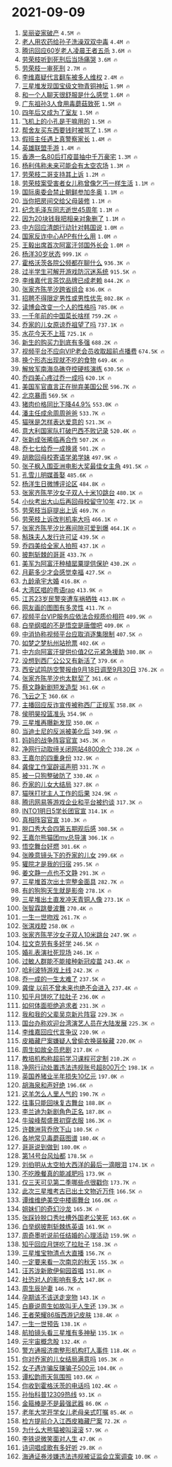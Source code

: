 # 2021-09-09

1. [吴丽姿家破产](https://s.weibo.com/weibo?q=%23%E5%90%B4%E4%B8%BD%E5%A7%BF%E5%AE%B6%E7%A0%B4%E4%BA%A7%23&Refer=top) `4.5M 🔥`
1. [老人用农药给孙子洗澡双双中毒](https://s.weibo.com/weibo?q=%23%E8%80%81%E4%BA%BA%E7%94%A8%E5%86%9C%E8%8D%AF%E7%BB%99%E5%AD%99%E5%AD%90%E6%B4%97%E6%BE%A1%E5%8F%8C%E5%8F%8C%E4%B8%AD%E6%AF%92%23&Refer=top) `4.4M 🔥`
1. [腾讯回应60岁老人凌晨王者五杀](https://s.weibo.com/weibo?q=%23%E8%85%BE%E8%AE%AF%E5%9B%9E%E5%BA%9460%E5%B2%81%E8%80%81%E4%BA%BA%E5%87%8C%E6%99%A8%E7%8E%8B%E8%80%85%E4%BA%94%E6%9D%80%23&Refer=top) `3.6M 🔥`
1. [劳荣枝听到死刑后当场痛哭](https://s.weibo.com/weibo?q=%23%E5%8A%B3%E8%8D%A3%E6%9E%9D%E5%90%AC%E5%88%B0%E6%AD%BB%E5%88%91%E5%90%8E%E5%BD%93%E5%9C%BA%E7%97%9B%E5%93%AD%23&Refer=top) `3.6M 🔥`
1. [劳荣枝一审死刑](https://s.weibo.com/weibo?q=%23%E5%8A%B3%E8%8D%A3%E6%9E%9D%E4%B8%80%E5%AE%A1%E6%AD%BB%E5%88%91%23&Refer=top) `2.7M 🔥`
1. [李维嘉疑代言翻车被多人维权](https://s.weibo.com/weibo?q=%23%E6%9D%8E%E7%BB%B4%E5%98%89%E7%96%91%E4%BB%A3%E8%A8%80%E7%BF%BB%E8%BD%A6%E8%A2%AB%E5%A4%9A%E4%BA%BA%E7%BB%B4%E6%9D%83%23&Refer=top) `2.4M 🔥`
1. [三星堆发现国宝级文物青铜神坛](https://s.weibo.com/weibo?q=%23%E4%B8%89%E6%98%9F%E5%A0%86%E5%8F%91%E7%8E%B0%E5%9B%BD%E5%AE%9D%E7%BA%A7%E6%96%87%E7%89%A9%E9%9D%92%E9%93%9C%E7%A5%9E%E5%9D%9B%23&Refer=top) `1.9M 🔥`
1. [和一个人聊天很舒服是什么感觉](https://s.weibo.com/weibo?q=%23%E5%92%8C%E4%B8%80%E4%B8%AA%E4%BA%BA%E8%81%8A%E5%A4%A9%E5%BE%88%E8%88%92%E6%9C%8D%E6%98%AF%E4%BB%80%E4%B9%88%E6%84%9F%E8%A7%89%23&Refer=top) `1.6M 🔥`
1. [广东祖孙3人食用毒蘑菇致死](https://s.weibo.com/weibo?q=%23%E5%B9%BF%E4%B8%9C%E7%A5%96%E5%AD%993%E4%BA%BA%E9%A3%9F%E7%94%A8%E6%AF%92%E8%98%91%E8%8F%87%E8%87%B4%E6%AD%BB%23&Refer=top) `1.5M 🔥`
1. [四年后又成为了室友](https://s.weibo.com/weibo?q=%23%E5%9B%9B%E5%B9%B4%E5%90%8E%E5%8F%88%E6%88%90%E4%B8%BA%E4%BA%86%E5%AE%A4%E5%8F%8B%23&Refer=top) `1.5M 🔥`
1. [飞机上的小孔是干嘛用的](https://s.weibo.com/weibo?q=%23%E9%A3%9E%E6%9C%BA%E4%B8%8A%E7%9A%84%E5%B0%8F%E5%AD%94%E6%98%AF%E5%B9%B2%E5%98%9B%E7%94%A8%E7%9A%84%23&Refer=top) `1.5M 🔥`
1. [帮舍友买东西要钱时被骂了](https://s.weibo.com/weibo?q=%23%E5%B8%AE%E8%88%8D%E5%8F%8B%E4%B9%B0%E4%B8%9C%E8%A5%BF%E8%A6%81%E9%92%B1%E6%97%B6%E8%A2%AB%E9%AA%82%E4%BA%86%23&Refer=top) `1.5M 🔥`
1. [假班主任遇上真警察家长](https://s.weibo.com/weibo?q=%23%E5%81%87%E7%8F%AD%E4%B8%BB%E4%BB%BB%E9%81%87%E4%B8%8A%E7%9C%9F%E8%AD%A6%E5%AF%9F%E5%AE%B6%E9%95%BF%23&Refer=top) `1.4M 🔥`
1. [英雄联盟手游](https://s.weibo.com/weibo?q=%23%E8%8B%B1%E9%9B%84%E8%81%94%E7%9B%9F%E6%89%8B%E6%B8%B8%23&Refer=top) `1.4M 🔥`
1. [香港一名80后打疫苗抽中千万豪宅](https://s.weibo.com/weibo?q=%23%E9%A6%99%E6%B8%AF%E4%B8%80%E5%90%8D80%E5%90%8E%E6%89%93%E7%96%AB%E8%8B%97%E6%8A%BD%E4%B8%AD%E5%8D%83%E4%B8%87%E8%B1%AA%E5%AE%85%23&Refer=top) `1.3M 🔥`
1. [杨利伟称未来可能会有太空农场](https://s.weibo.com/weibo?q=%23%E6%9D%A8%E5%88%A9%E4%BC%9F%E7%A7%B0%E6%9C%AA%E6%9D%A5%E5%8F%AF%E8%83%BD%E4%BC%9A%E6%9C%89%E5%A4%AA%E7%A9%BA%E5%86%9C%E5%9C%BA%23&Refer=top) `1.3M 🔥`
1. [劳荣枝二哥支持其上诉](https://s.weibo.com/weibo?q=%23%E5%8A%B3%E8%8D%A3%E6%9E%9D%E4%BA%8C%E5%93%A5%E6%94%AF%E6%8C%81%E5%85%B6%E4%B8%8A%E8%AF%89%23&Refer=top) `1.2M 🔥`
1. [劳荣枝案受害者女儿称曾像乞丐一样生活](https://s.weibo.com/weibo?q=%23%E5%8A%B3%E8%8D%A3%E6%9E%9D%E6%A1%88%E5%8F%97%E5%AE%B3%E8%80%85%E5%A5%B3%E5%84%BF%E7%A7%B0%E6%9B%BE%E5%83%8F%E4%B9%9E%E4%B8%90%E4%B8%80%E6%A0%B7%E7%94%9F%E6%B4%BB%23&Refer=top) `1.1M 🔥`
1. [国际奥委会禁止朝鲜参加冬奥](https://s.weibo.com/weibo?q=%23%E5%9B%BD%E9%99%85%E5%A5%A5%E5%A7%94%E4%BC%9A%E7%A6%81%E6%AD%A2%E6%9C%9D%E9%B2%9C%E5%8F%82%E5%8A%A0%E5%86%AC%E5%A5%A5%23&Refer=top) `1.1M 🔥`
1. [当你把房间交给父母装修](https://s.weibo.com/weibo?q=%23%E5%BD%93%E4%BD%A0%E6%8A%8A%E6%88%BF%E9%97%B4%E4%BA%A4%E7%BB%99%E7%88%B6%E6%AF%8D%E8%A3%85%E4%BF%AE%23&Refer=top) `1.1M 🔥`
1. [纪念毛泽东同志逝世45周年](https://s.weibo.com/weibo?q=%23%E7%BA%AA%E5%BF%B5%E6%AF%9B%E6%B3%BD%E4%B8%9C%E5%90%8C%E5%BF%97%E9%80%9D%E4%B8%9645%E5%91%A8%E5%B9%B4%23&Refer=top) `1.1M 🔥`
1. [因为20块钱我把相亲对象删了](https://s.weibo.com/weibo?q=%23%E5%9B%A0%E4%B8%BA20%E5%9D%97%E9%92%B1%E6%88%91%E6%8A%8A%E7%9B%B8%E4%BA%B2%E5%AF%B9%E8%B1%A1%E5%88%A0%E4%BA%86%23&Refer=top) `1.1M 🔥`
1. [中方回应清朗行动针对韩国说](https://s.weibo.com/weibo?q=%23%E4%B8%AD%E6%96%B9%E5%9B%9E%E5%BA%94%E6%B8%85%E6%9C%97%E8%A1%8C%E5%8A%A8%E9%92%88%E5%AF%B9%E9%9F%A9%E5%9B%BD%E8%AF%B4%23&Refer=top) `1.0M 🔥`
1. [国家反诈中心APP有什么用](https://s.weibo.com/weibo?q=%23%E5%9B%BD%E5%AE%B6%E5%8F%8D%E8%AF%88%E4%B8%AD%E5%BF%83APP%E6%9C%89%E4%BB%80%E4%B9%88%E7%94%A8%23&Refer=top) `1.0M 🔥`
1. [王毅出席首次阿富汗邻国外长会](https://s.weibo.com/weibo?q=%23%E7%8E%8B%E6%AF%85%E5%87%BA%E5%B8%AD%E9%A6%96%E6%AC%A1%E9%98%BF%E5%AF%8C%E6%B1%97%E9%82%BB%E5%9B%BD%E5%A4%96%E9%95%BF%E4%BC%9A%23&Refer=top) `1.0M 🔥`
1. [杨洋30岁状态](https://s.weibo.com/weibo?q=%23%E6%9D%A8%E6%B4%8B30%E5%B2%81%E7%8A%B6%E6%80%81%23&Refer=top) `999.1K 🔥`
1. [霍格沃茨各院公频都在聊什么](https://s.weibo.com/weibo?q=%23%E9%9C%8D%E6%A0%BC%E6%B2%83%E8%8C%A8%E5%90%84%E9%99%A2%E5%85%AC%E9%A2%91%E9%83%BD%E5%9C%A8%E8%81%8A%E4%BB%80%E4%B9%88%23&Refer=top) `936.3K 🔥`
1. [过半学生可解开游戏防沉迷系统](https://s.weibo.com/weibo?q=%23%E8%BF%87%E5%8D%8A%E5%AD%A6%E7%94%9F%E5%8F%AF%E8%A7%A3%E5%BC%80%E6%B8%B8%E6%88%8F%E9%98%B2%E6%B2%89%E8%BF%B7%E7%B3%BB%E7%BB%9F%23&Refer=top) `915.5K 🔥`
1. [李维嘉代言茶饮品牌已成老赖](https://s.weibo.com/weibo?q=%23%E6%9D%8E%E7%BB%B4%E5%98%89%E4%BB%A3%E8%A8%80%E8%8C%B6%E9%A5%AE%E5%93%81%E7%89%8C%E5%B7%B2%E6%88%90%E8%80%81%E8%B5%96%23&Refer=top) `844.2K 🔥`
1. [张家齐陈芋汐跨省组合](https://s.weibo.com/weibo?q=%23%E5%BC%A0%E5%AE%B6%E9%BD%90%E9%99%88%E8%8A%8B%E6%B1%90%E8%B7%A8%E7%9C%81%E7%BB%84%E5%90%88%23&Refer=top) `836.0K 🔥`
1. [招聘不得限定男性或男性优先](https://s.weibo.com/weibo?q=%23%E6%8B%9B%E8%81%98%E4%B8%8D%E5%BE%97%E9%99%90%E5%AE%9A%E7%94%B7%E6%80%A7%E6%88%96%E7%94%B7%E6%80%A7%E4%BC%98%E5%85%88%23&Refer=top) `802.8K 🔥`
1. [读博会改变一个人的性格吗](https://s.weibo.com/weibo?q=%23%E8%AF%BB%E5%8D%9A%E4%BC%9A%E6%94%B9%E5%8F%98%E4%B8%80%E4%B8%AA%E4%BA%BA%E7%9A%84%E6%80%A7%E6%A0%BC%E5%90%97%23&Refer=top) `785.0K 🔥`
1. [一千年前的中国菜长啥样](https://s.weibo.com/weibo?q=%23%E4%B8%80%E5%8D%83%E5%B9%B4%E5%89%8D%E7%9A%84%E4%B8%AD%E5%9B%BD%E8%8F%9C%E9%95%BF%E5%95%A5%E6%A0%B7%23&Refer=top) `759.2K 🔥`
1. [乔家的儿女原谅乔祖望了吗](https://s.weibo.com/weibo?q=%23%E4%B9%94%E5%AE%B6%E7%9A%84%E5%84%BF%E5%A5%B3%E5%8E%9F%E8%B0%85%E4%B9%94%E7%A5%96%E6%9C%9B%E4%BA%86%E5%90%97%23&Refer=top) `737.1K 🔥`
1. [水花今天不上班](https://s.weibo.com/weibo?q=%23%E6%B0%B4%E8%8A%B1%E4%BB%8A%E5%A4%A9%E4%B8%8D%E4%B8%8A%E7%8F%AD%23&Refer=top) `725.1K 🔥`
1. [新生的购买力到底有多强](https://s.weibo.com/weibo?q=%23%E6%96%B0%E7%94%9F%E7%9A%84%E8%B4%AD%E4%B9%B0%E5%8A%9B%E5%88%B0%E5%BA%95%E6%9C%89%E5%A4%9A%E5%BC%BA%23&Refer=top) `688.2K 🔥`
1. [视频平台不应向VIP老会员收取超前点播费](https://s.weibo.com/weibo?q=%23%E8%A7%86%E9%A2%91%E5%B9%B3%E5%8F%B0%E4%B8%8D%E5%BA%94%E5%90%91VIP%E8%80%81%E4%BC%9A%E5%91%98%E6%94%B6%E5%8F%96%E8%B6%85%E5%89%8D%E7%82%B9%E6%92%AD%E8%B4%B9%23&Refer=top) `674.5K 🔥`
1. [换个形态出现就不吃的食物](https://s.weibo.com/weibo?q=%23%E6%8D%A2%E4%B8%AA%E5%BD%A2%E6%80%81%E5%87%BA%E7%8E%B0%E5%B0%B1%E4%B8%8D%E5%90%83%E7%9A%84%E9%A3%9F%E7%89%A9%23&Refer=top) `649.4K 🔥`
1. [解放军南海岛礁夺控硬核演练](https://s.weibo.com/weibo?q=%23%E8%A7%A3%E6%94%BE%E5%86%9B%E5%8D%97%E6%B5%B7%E5%B2%9B%E7%A4%81%E5%A4%BA%E6%8E%A7%E7%A1%AC%E6%A0%B8%E6%BC%94%E7%BB%83%23&Refer=top) `630.5K 🔥`
1. [乔四美心疼过乔一成吗](https://s.weibo.com/weibo?q=%23%E4%B9%94%E5%9B%9B%E7%BE%8E%E5%BF%83%E7%96%BC%E8%BF%87%E4%B9%94%E4%B8%80%E6%88%90%E5%90%97%23&Refer=top) `620.1K 🔥`
1. [美国军官直言正在抛弃美国公民](https://s.weibo.com/weibo?q=%23%E7%BE%8E%E5%9B%BD%E5%86%9B%E5%AE%98%E7%9B%B4%E8%A8%80%E6%AD%A3%E5%9C%A8%E6%8A%9B%E5%BC%83%E7%BE%8E%E5%9B%BD%E5%85%AC%E6%B0%91%23&Refer=top) `596.7K 🔥`
1. [北京暴雨](https://s.weibo.com/weibo?q=%E5%8C%97%E4%BA%AC%E6%9A%B4%E9%9B%A8&Refer=top) `569.5K 🔥`
1. [猪肉价格同比下降44.9%](https://s.weibo.com/weibo?q=%23%E7%8C%AA%E8%82%89%E4%BB%B7%E6%A0%BC%E5%90%8C%E6%AF%94%E4%B8%8B%E9%99%8D44.9%25%23&Refer=top) `553.0K 🔥`
1. [潘主任成余周周爸爸](https://s.weibo.com/weibo?q=%23%E6%BD%98%E4%B8%BB%E4%BB%BB%E6%88%90%E4%BD%99%E5%91%A8%E5%91%A8%E7%88%B8%E7%88%B8%23&Refer=top) `533.7K 🔥`
1. [猫咪是怎样表达爱意的](https://s.weibo.com/weibo?q=%23%E7%8C%AB%E5%92%AA%E6%98%AF%E6%80%8E%E6%A0%B7%E8%A1%A8%E8%BE%BE%E7%88%B1%E6%84%8F%E7%9A%84%23&Refer=top) `521.3K 🔥`
1. [意大利国家队打破巴西不败记录](https://s.weibo.com/weibo?q=%23%E6%84%8F%E5%A4%A7%E5%88%A9%E5%9B%BD%E5%AE%B6%E9%98%9F%E6%89%93%E7%A0%B4%E5%B7%B4%E8%A5%BF%E4%B8%8D%E8%B4%A5%E8%AE%B0%E5%BD%95%23&Refer=top) `520.4K 🔥`
1. [张新成张晞临再合作](https://s.weibo.com/weibo?q=%23%E5%BC%A0%E6%96%B0%E6%88%90%E5%BC%A0%E6%99%9E%E4%B8%B4%E5%86%8D%E5%90%88%E4%BD%9C%23&Refer=top) `507.2K 🔥`
1. [乔七七给乔一成换肾](https://s.weibo.com/weibo?q=%23%E4%B9%94%E4%B8%83%E4%B8%83%E7%BB%99%E4%B9%94%E4%B8%80%E6%88%90%E6%8D%A2%E8%82%BE%23&Refer=top) `501.2K 🔥`
1. [胡歌回母校寄语学弟学妹](https://s.weibo.com/weibo?q=%23%E8%83%A1%E6%AD%8C%E5%9B%9E%E6%AF%8D%E6%A0%A1%E5%AF%84%E8%AF%AD%E5%AD%A6%E5%BC%9F%E5%AD%A6%E5%A6%B9%23&Refer=top) `497.9K 🔥`
1. [张子枫入围亚洲电影大奖最佳女主角](https://s.weibo.com/weibo?q=%23%E5%BC%A0%E5%AD%90%E6%9E%AB%E5%85%A5%E5%9B%B4%E4%BA%9A%E6%B4%B2%E7%94%B5%E5%BD%B1%E5%A4%A7%E5%A5%96%E6%9C%80%E4%BD%B3%E5%A5%B3%E4%B8%BB%E8%A7%92%23&Refer=top) `491.5K 🔥`
1. [孔雪儿明媒善娶](https://s.weibo.com/weibo?q=%23%E5%AD%94%E9%9B%AA%E5%84%BF%E6%98%8E%E5%AA%92%E5%96%84%E5%A8%B6%23&Refer=top) `485.6K 🔥`
1. [杨洋生日微博评论区](https://s.weibo.com/weibo?q=%23%E6%9D%A8%E6%B4%8B%E7%94%9F%E6%97%A5%E5%BE%AE%E5%8D%9A%E8%AF%84%E8%AE%BA%E5%8C%BA%23&Refer=top) `484.8K 🔥`
1. [张家齐陈芋汐女子双人十米10跳台](https://s.weibo.com/weibo?q=%23%E5%BC%A0%E5%AE%B6%E9%BD%90%E9%99%88%E8%8A%8B%E6%B1%90%E5%A5%B3%E5%AD%90%E5%8F%8C%E4%BA%BA%E5%8D%81%E7%B1%B310%E8%B7%B3%E5%8F%B0%23&Refer=top) `480.1K 🔥`
1. [小伙考出大山后再回母校留守10年](https://s.weibo.com/weibo?q=%23%E5%B0%8F%E4%BC%99%E8%80%83%E5%87%BA%E5%A4%A7%E5%B1%B1%E5%90%8E%E5%86%8D%E5%9B%9E%E6%AF%8D%E6%A0%A1%E7%95%99%E5%AE%8810%E5%B9%B4%23&Refer=top) `472.1K 🔥`
1. [劳荣枝当庭提出上诉](https://s.weibo.com/weibo?q=%23%E5%8A%B3%E8%8D%A3%E6%9E%9D%E5%BD%93%E5%BA%AD%E6%8F%90%E5%87%BA%E4%B8%8A%E8%AF%89%23&Refer=top) `469.7K 🔥`
1. [劳荣枝上诉改判机率大吗](https://s.weibo.com/weibo?q=%23%E5%8A%B3%E8%8D%A3%E6%9E%9D%E4%B8%8A%E8%AF%89%E6%94%B9%E5%88%A4%E6%9C%BA%E7%8E%87%E5%A4%A7%E5%90%97%23&Refer=top) `466.1K 🔥`
1. [张家齐陈芋汐比赛间隙可爱到爆](https://s.weibo.com/weibo?q=%23%E5%BC%A0%E5%AE%B6%E9%BD%90%E9%99%88%E8%8A%8B%E6%B1%90%E6%AF%94%E8%B5%9B%E9%97%B4%E9%9A%99%E5%8F%AF%E7%88%B1%E5%88%B0%E7%88%86%23&Refer=top) `464.1K 🔥`
1. [斛珠夫人发行许可证](https://s.weibo.com/weibo?q=%23%E6%96%9B%E7%8F%A0%E5%A4%AB%E4%BA%BA%E5%8F%91%E8%A1%8C%E8%AE%B8%E5%8F%AF%E8%AF%81%23&Refer=top) `439.5K 🔥`
1. [乔四美给全家人拍照](https://s.weibo.com/weibo?q=%23%E4%B9%94%E5%9B%9B%E7%BE%8E%E7%BB%99%E5%85%A8%E5%AE%B6%E4%BA%BA%E6%8B%8D%E7%85%A7%23&Refer=top) `437.1K 🔥`
1. [披荆斩棘的哥哥](https://s.weibo.com/weibo?q=%E6%8A%AB%E8%8D%86%E6%96%A9%E6%A3%98%E7%9A%84%E5%93%A5%E5%93%A5&Refer=top) `433.7K 🔥`
1. [美军为阿富汗种植罂粟提供保护](https://s.weibo.com/weibo?q=%23%E7%BE%8E%E5%86%9B%E4%B8%BA%E9%98%BF%E5%AF%8C%E6%B1%97%E7%A7%8D%E6%A4%8D%E7%BD%82%E7%B2%9F%E6%8F%90%E4%BE%9B%E4%BF%9D%E6%8A%A4%23&Refer=top) `430.2K 🔥`
1. [月薪多少才会感觉幸福](https://s.weibo.com/weibo?q=%23%E6%9C%88%E8%96%AA%E5%A4%9A%E5%B0%91%E6%89%8D%E4%BC%9A%E6%84%9F%E8%A7%89%E5%B9%B8%E7%A6%8F%23&Refer=top) `427.5K 🔥`
1. [九龄承宇大婚](https://s.weibo.com/weibo?q=%23%E4%B9%9D%E9%BE%84%E6%89%BF%E5%AE%87%E5%A4%A7%E5%A9%9A%23&Refer=top) `416.8K 🔥`
1. [大湾区唱的粤语rap](https://s.weibo.com/weibo?q=%23%E5%A4%A7%E6%B9%BE%E5%8C%BA%E5%94%B1%E7%9A%84%E7%B2%A4%E8%AF%ADrap%23&Refer=top) `413.9K 🔥`
1. [江苏23岁民警突遭车祸牺牲](https://s.weibo.com/weibo?q=%23%E6%B1%9F%E8%8B%8F23%E5%B2%81%E6%B0%91%E8%AD%A6%E7%AA%81%E9%81%AD%E8%BD%A6%E7%A5%B8%E7%89%BA%E7%89%B2%23&Refer=top) `413.8K 🔥`
1. [网友画的图图有多灵性](https://s.weibo.com/weibo?q=%23%E7%BD%91%E5%8F%8B%E7%94%BB%E7%9A%84%E5%9B%BE%E5%9B%BE%E6%9C%89%E5%A4%9A%E7%81%B5%E6%80%A7%23&Refer=top) `411.7K 🔥`
1. [视频平台VIP服务应依法合规质价相符](https://s.weibo.com/weibo?q=%23%E8%A7%86%E9%A2%91%E5%B9%B3%E5%8F%B0VIP%E6%9C%8D%E5%8A%A1%E5%BA%94%E4%BE%9D%E6%B3%95%E5%90%88%E8%A7%84%E8%B4%A8%E4%BB%B7%E7%9B%B8%E7%AC%A6%23&Refer=top) `409.9K 🔥`
1. [白举纲唱的不是悟空是唐僧吧](https://s.weibo.com/weibo?q=%23%E7%99%BD%E4%B8%BE%E7%BA%B2%E5%94%B1%E7%9A%84%E4%B8%8D%E6%98%AF%E6%82%9F%E7%A9%BA%E6%98%AF%E5%94%90%E5%83%A7%E5%90%A7%23&Refer=top) `409.0K 🔥`
1. [中消协称视频平台应取消逐集限制](https://s.weibo.com/weibo?q=%23%E4%B8%AD%E6%B6%88%E5%8D%8F%E7%A7%B0%E8%A7%86%E9%A2%91%E5%B9%B3%E5%8F%B0%E5%BA%94%E5%8F%96%E6%B6%88%E9%80%90%E9%9B%86%E9%99%90%E5%88%B6%23&Refer=top) `407.5K 🔥`
1. [如梦之梦杭州站抢票](https://s.weibo.com/weibo?q=%E5%A6%82%E6%A2%A6%E4%B9%8B%E6%A2%A6%E6%9D%AD%E5%B7%9E%E7%AB%99%E6%8A%A2%E7%A5%A8&Refer=top) `402.6K 🔥`
1. [中方向阿富汗提供价值2亿元紧急援助](https://s.weibo.com/weibo?q=%23%E4%B8%AD%E6%96%B9%E5%90%91%E9%98%BF%E5%AF%8C%E6%B1%97%E6%8F%90%E4%BE%9B%E4%BB%B7%E5%80%BC2%E4%BA%BF%E5%85%83%E7%B4%A7%E6%80%A5%E6%8F%B4%E5%8A%A9%23&Refer=top) `380.8K 🔥`
1. [没想到西厂公公又有新活了](https://s.weibo.com/weibo?q=%23%E6%B2%A1%E6%83%B3%E5%88%B0%E8%A5%BF%E5%8E%82%E5%85%AC%E5%85%AC%E5%8F%88%E6%9C%89%E6%96%B0%E6%B4%BB%E4%BA%86%23&Refer=top) `379.6K 🔥`
1. [西安试鸣防空警报由9月18日调至9月30日](https://s.weibo.com/weibo?q=%23%E8%A5%BF%E5%AE%89%E8%AF%95%E9%B8%A3%E9%98%B2%E7%A9%BA%E8%AD%A6%E6%8A%A5%E7%94%B19%E6%9C%8818%E6%97%A5%E8%B0%83%E8%87%B39%E6%9C%8830%E6%97%A5%23&Refer=top) `376.2K 🔥`
1. [张家齐陈芋汐也太默契了](https://s.weibo.com/weibo?q=%23%E5%BC%A0%E5%AE%B6%E9%BD%90%E9%99%88%E8%8A%8B%E6%B1%90%E4%B9%9F%E5%A4%AA%E9%BB%98%E5%A5%91%E4%BA%86%23&Refer=top) `361.6K 🔥`
1. [蔡文静新剧短发造型](https://s.weibo.com/weibo?q=%23%E8%94%A1%E6%96%87%E9%9D%99%E6%96%B0%E5%89%A7%E7%9F%AD%E5%8F%91%E9%80%A0%E5%9E%8B%23&Refer=top) `361.6K 🔥`
1. [飞云之下](https://s.weibo.com/weibo?q=%E9%A3%9E%E4%BA%91%E4%B9%8B%E4%B8%8B&Refer=top) `360.6K 🔥`
1. [主播回应反诈宣传被称西厂正规军](https://s.weibo.com/weibo?q=%23%E4%B8%BB%E6%92%AD%E5%9B%9E%E5%BA%94%E5%8F%8D%E8%AF%88%E5%AE%A3%E4%BC%A0%E8%A2%AB%E7%A7%B0%E8%A5%BF%E5%8E%82%E6%AD%A3%E8%A7%84%E5%86%9B%23&Refer=top) `358.8K 🔥`
1. [侯明昊投篮准头](https://s.weibo.com/weibo?q=%23%E4%BE%AF%E6%98%8E%E6%98%8A%E6%8A%95%E7%AF%AE%E5%87%86%E5%A4%B4%23&Refer=top) `354.9K 🔥`
1. [三星堆再曝新发现](https://s.weibo.com/weibo?q=%23%E4%B8%89%E6%98%9F%E5%A0%86%E5%86%8D%E6%9B%9D%E6%96%B0%E5%8F%91%E7%8E%B0%23&Refer=top) `350.0K 🔥`
1. [当迪士尼的反派被美化后](https://s.weibo.com/weibo?q=%23%E5%BD%93%E8%BF%AA%E5%A3%AB%E5%B0%BC%E7%9A%84%E5%8F%8D%E6%B4%BE%E8%A2%AB%E7%BE%8E%E5%8C%96%E5%90%8E%23&Refer=top) `349.9K 🔥`
1. [妈妈的战争阵容官宣](https://s.weibo.com/weibo?q=%23%E5%A6%88%E5%A6%88%E7%9A%84%E6%88%98%E4%BA%89%E9%98%B5%E5%AE%B9%E5%AE%98%E5%AE%A3%23&Refer=top) `345.3K 🔥`
1. [净网行动取缔关闭网站4800余个](https://s.weibo.com/weibo?q=%23%E5%87%80%E7%BD%91%E8%A1%8C%E5%8A%A8%E5%8F%96%E7%BC%94%E5%85%B3%E9%97%AD%E7%BD%91%E7%AB%994800%E4%BD%99%E4%B8%AA%23&Refer=top) `338.2K 🔥`
1. [王嘉尔的四重身份](https://s.weibo.com/weibo?q=%23%E7%8E%8B%E5%98%89%E5%B0%94%E7%9A%84%E5%9B%9B%E9%87%8D%E8%BA%AB%E4%BB%BD%23&Refer=top) `332.9K 🔥`
1. [龚俊工作室辟谣声明](https://s.weibo.com/weibo?q=%23%E9%BE%9A%E4%BF%8A%E5%B7%A5%E4%BD%9C%E5%AE%A4%E8%BE%9F%E8%B0%A3%E5%A3%B0%E6%98%8E%23&Refer=top) `331.7K 🔥`
1. [被一只狗整破防了](https://s.weibo.com/weibo?q=%23%E8%A2%AB%E4%B8%80%E5%8F%AA%E7%8B%97%E6%95%B4%E7%A0%B4%E9%98%B2%E4%BA%86%23&Refer=top) `330.4K 🔥`
1. [乔家的儿女大结局](https://s.weibo.com/weibo?q=%23%E4%B9%94%E5%AE%B6%E7%9A%84%E5%84%BF%E5%A5%B3%E5%A4%A7%E7%BB%93%E5%B1%80%23&Refer=top) `327.8K 🔥`
1. [猫咪打扰主人工作的后果](https://s.weibo.com/weibo?q=%23%E7%8C%AB%E5%92%AA%E6%89%93%E6%89%B0%E4%B8%BB%E4%BA%BA%E5%B7%A5%E4%BD%9C%E7%9A%84%E5%90%8E%E6%9E%9C%23&Refer=top) `324.9K 🔥`
1. [腾讯网易等游戏企业和平台被约谈](https://s.weibo.com/weibo?q=%23%E8%85%BE%E8%AE%AF%E7%BD%91%E6%98%93%E7%AD%89%E6%B8%B8%E6%88%8F%E4%BC%81%E4%B8%9A%E5%92%8C%E5%B9%B3%E5%8F%B0%E8%A2%AB%E7%BA%A6%E8%B0%88%23&Refer=top) `317.3K 🔥`
1. [INTO1明日5学长团官宣](https://s.weibo.com/weibo?q=%23INTO1%E6%98%8E%E6%97%A55%E5%AD%A6%E9%95%BF%E5%9B%A2%E5%AE%98%E5%AE%A3%23&Refer=top) `314.1K 🔥`
1. [真相阵容官宣](https://s.weibo.com/weibo?q=%23%E7%9C%9F%E7%9B%B8%E9%98%B5%E5%AE%B9%E5%AE%98%E5%AE%A3%23&Refer=top) `310.3K 🔥`
1. [脱口秀大会四第五期观后感](https://s.weibo.com/weibo?q=%23%E8%84%B1%E5%8F%A3%E7%A7%80%E5%A4%A7%E4%BC%9A%E5%9B%9B%E7%AC%AC%E4%BA%94%E6%9C%9F%E8%A7%82%E5%90%8E%E6%84%9F%23&Refer=top) `308.5K 🔥`
1. [王嘉尔熊猫团mv总导演](https://s.weibo.com/weibo?q=%23%E7%8E%8B%E5%98%89%E5%B0%94%E7%86%8A%E7%8C%AB%E5%9B%A2mv%E6%80%BB%E5%AF%BC%E6%BC%94%23&Refer=top) `306.1K 🔥`
1. [悟空舞台好燃](https://s.weibo.com/weibo?q=%23%E6%82%9F%E7%A9%BA%E8%88%9E%E5%8F%B0%E5%A5%BD%E7%87%83%23&Refer=top) `301.6K 🔥`
1. [张晚意镜头下的乔家的儿女](https://s.weibo.com/weibo?q=%23%E5%BC%A0%E6%99%9A%E6%84%8F%E9%95%9C%E5%A4%B4%E4%B8%8B%E7%9A%84%E4%B9%94%E5%AE%B6%E7%9A%84%E5%84%BF%E5%A5%B3%23&Refer=top) `299.6K 🔥`
1. [獾院才是我的归宿](https://s.weibo.com/weibo?q=%23%E7%8D%BE%E9%99%A2%E6%89%8D%E6%98%AF%E6%88%91%E7%9A%84%E5%BD%92%E5%AE%BF%23&Refer=top) `295.5K 🔥`
1. [姜文静一点也不文静](https://s.weibo.com/weibo?q=%23%E5%A7%9C%E6%96%87%E9%9D%99%E4%B8%80%E7%82%B9%E4%B9%9F%E4%B8%8D%E6%96%87%E9%9D%99%23&Refer=top) `291.3K 🔥`
1. [三星堆首次出土完整金面具](https://s.weibo.com/weibo?q=%23%E4%B8%89%E6%98%9F%E5%A0%86%E9%A6%96%E6%AC%A1%E5%87%BA%E5%9C%9F%E5%AE%8C%E6%95%B4%E9%87%91%E9%9D%A2%E5%85%B7%23&Refer=top) `282.7K 🔥`
1. [有的狗狗天生就是影帝](https://s.weibo.com/weibo?q=%23%E6%9C%89%E7%9A%84%E7%8B%97%E7%8B%97%E5%A4%A9%E7%94%9F%E5%B0%B1%E6%98%AF%E5%BD%B1%E5%B8%9D%23&Refer=top) `278.1K 🔥`
1. [三星堆出土直发冲天青铜人像](https://s.weibo.com/weibo?q=%23%E4%B8%89%E6%98%9F%E5%A0%86%E5%87%BA%E5%9C%9F%E7%9B%B4%E5%8F%91%E5%86%B2%E5%A4%A9%E9%9D%92%E9%93%9C%E4%BA%BA%E5%83%8F%23&Refer=top) `273.1K 🔥`
1. [张智霖跳曼波舞](https://s.weibo.com/weibo?q=%23%E5%BC%A0%E6%99%BA%E9%9C%96%E8%B7%B3%E6%9B%BC%E6%B3%A2%E8%88%9E%23&Refer=top) `270.4K 🔥`
1. [一生一世吻戏](https://s.weibo.com/weibo?q=%23%E4%B8%80%E7%94%9F%E4%B8%80%E4%B8%96%E5%90%BB%E6%88%8F%23&Refer=top) `261.7K 🔥`
1. [张淇戏腔](https://s.weibo.com/weibo?q=%23%E5%BC%A0%E6%B7%87%E6%88%8F%E8%85%94%23&Refer=top) `258.0K 🔥`
1. [张家齐陈芋汐女子双人10米跳台](https://s.weibo.com/weibo?q=%23%E5%BC%A0%E5%AE%B6%E9%BD%90%E9%99%88%E8%8A%8B%E6%B1%90%E5%A5%B3%E5%AD%90%E5%8F%8C%E4%BA%BA10%E7%B1%B3%E8%B7%B3%E5%8F%B0%23&Refer=top) `247.9K 🔥`
1. [拉文克劳有多好学](https://s.weibo.com/weibo?q=%23%E6%8B%89%E6%96%87%E5%85%8B%E5%8A%B3%E6%9C%89%E5%A4%9A%E5%A5%BD%E5%AD%A6%23&Refer=top) `246.5K 🔥`
1. [婚礼表演社死现场](https://s.weibo.com/weibo?q=%23%E5%A9%9A%E7%A4%BC%E8%A1%A8%E6%BC%94%E7%A4%BE%E6%AD%BB%E7%8E%B0%E5%9C%BA%23&Refer=top) `246.1K 🔥`
1. [过敏人群能不能接种新冠疫苗](https://s.weibo.com/weibo?q=%23%E8%BF%87%E6%95%8F%E4%BA%BA%E7%BE%A4%E8%83%BD%E4%B8%8D%E8%83%BD%E6%8E%A5%E7%A7%8D%E6%96%B0%E5%86%A0%E7%96%AB%E8%8B%97%23&Refer=top) `243.4K 🔥`
1. [哈利波特游戏上线](https://s.weibo.com/weibo?q=%23%E5%93%88%E5%88%A9%E6%B3%A2%E7%89%B9%E6%B8%B8%E6%88%8F%E4%B8%8A%E7%BA%BF%23&Refer=top) `242.3K 🔥`
1. [乔一成的一生太难了](https://s.weibo.com/weibo?q=%23%E4%B9%94%E4%B8%80%E6%88%90%E7%9A%84%E4%B8%80%E7%94%9F%E5%A4%AA%E9%9A%BE%E4%BA%86%23&Refer=top) `237.5K 🔥`
1. [龚俊 以前不曾未来也绝不会进入](https://s.weibo.com/weibo?q=%E9%BE%9A%E4%BF%8A%20%E4%BB%A5%E5%89%8D%E4%B8%8D%E6%9B%BE%E6%9C%AA%E6%9D%A5%E4%B9%9F%E7%BB%9D%E4%B8%8D%E4%BC%9A%E8%BF%9B%E5%85%A5&Refer=top) `237.4K 🔥`
1. [知乎月饼吃了拉肚子](https://s.weibo.com/weibo?q=%23%E7%9F%A5%E4%B9%8E%E6%9C%88%E9%A5%BC%E5%90%83%E4%BA%86%E6%8B%89%E8%82%9A%E5%AD%90%23&Refer=top) `236.0K 🔥`
1. [如何体面拒绝追求者](https://s.weibo.com/weibo?q=%23%E5%A6%82%E4%BD%95%E4%BD%93%E9%9D%A2%E6%8B%92%E7%BB%9D%E8%BF%BD%E6%B1%82%E8%80%85%23&Refer=top) `231.3K 🔥`
1. [我和我的父辈吴京新片阵容](https://s.weibo.com/weibo?q=%23%E6%88%91%E5%92%8C%E6%88%91%E7%9A%84%E7%88%B6%E8%BE%88%E5%90%B4%E4%BA%AC%E6%96%B0%E7%89%87%E9%98%B5%E5%AE%B9%23&Refer=top) `229.3K 🔥`
1. [国台办称欢迎台湾演艺人员在大陆发展](https://s.weibo.com/weibo?q=%23%E5%9B%BD%E5%8F%B0%E5%8A%9E%E7%A7%B0%E6%AC%A2%E8%BF%8E%E5%8F%B0%E6%B9%BE%E6%BC%94%E8%89%BA%E4%BA%BA%E5%91%98%E5%9C%A8%E5%A4%A7%E9%99%86%E5%8F%91%E5%B1%95%23&Refer=top) `225.3K 🔥`
1. [李维嘉回应代言争议](https://s.weibo.com/weibo?q=%E6%9D%8E%E7%BB%B4%E5%98%89%E5%9B%9E%E5%BA%94%E4%BB%A3%E8%A8%80%E4%BA%89%E8%AE%AE&Refer=top) `220.9K 🔥`
1. [皮箱藏尸案嫌疑人曾偷衣换装躲藏](https://s.weibo.com/weibo?q=%23%E7%9A%AE%E7%AE%B1%E8%97%8F%E5%B0%B8%E6%A1%88%E5%AB%8C%E7%96%91%E4%BA%BA%E6%9B%BE%E5%81%B7%E8%A1%A3%E6%8D%A2%E8%A3%85%E8%BA%B2%E8%97%8F%23&Refer=top) `220.0K 🔥`
1. [周生如故全员悲剧](https://s.weibo.com/weibo?q=%23%E5%91%A8%E7%94%9F%E5%A6%82%E6%95%85%E5%85%A8%E5%91%98%E6%82%B2%E5%89%A7%23&Refer=top) `217.8K 🔥`
1. [教培机构称超前学习课程可定制](https://s.weibo.com/weibo?q=%23%E6%95%99%E5%9F%B9%E6%9C%BA%E6%9E%84%E7%A7%B0%E8%B6%85%E5%89%8D%E5%AD%A6%E4%B9%A0%E8%AF%BE%E7%A8%8B%E5%8F%AF%E5%AE%9A%E5%88%B6%23&Refer=top) `210.2K 🔥`
1. [净网行动处置违法违规账号超800万个](https://s.weibo.com/weibo?q=%23%E5%87%80%E7%BD%91%E8%A1%8C%E5%8A%A8%E5%A4%84%E7%BD%AE%E8%BF%9D%E6%B3%95%E8%BF%9D%E8%A7%84%E8%B4%A6%E5%8F%B7%E8%B6%85800%E4%B8%87%E4%B8%AA%23&Refer=top) `198.1K 🔥`
1. [英国养猪业半年损失10亿元](https://s.weibo.com/weibo?q=%23%E8%8B%B1%E5%9B%BD%E5%85%BB%E7%8C%AA%E4%B8%9A%E5%8D%8A%E5%B9%B4%E6%8D%9F%E5%A4%B110%E4%BA%BF%E5%85%83%23&Refer=top) `197.0K 🔥`
1. [胡海泉和声好绝](https://s.weibo.com/weibo?q=%23%E8%83%A1%E6%B5%B7%E6%B3%89%E5%92%8C%E5%A3%B0%E5%A5%BD%E7%BB%9D%23&Refer=top) `196.6K 🔥`
1. [这羊怎么人里人气的](https://s.weibo.com/weibo?q=%23%E8%BF%99%E7%BE%8A%E6%80%8E%E4%B9%88%E4%BA%BA%E9%87%8C%E4%BA%BA%E6%B0%94%E7%9A%84%23&Refer=top) `190.7K 🔥`
1. [往事只能回味复古舞台](https://s.weibo.com/weibo?q=%23%E5%BE%80%E4%BA%8B%E5%8F%AA%E8%83%BD%E5%9B%9E%E5%91%B3%E5%A4%8D%E5%8F%A4%E8%88%9E%E5%8F%B0%23&Refer=top) `188.8K 🔥`
1. [李兰迪为新剧角色正名](https://s.weibo.com/weibo?q=%23%E6%9D%8E%E5%85%B0%E8%BF%AA%E4%B8%BA%E6%96%B0%E5%89%A7%E8%A7%92%E8%89%B2%E6%AD%A3%E5%90%8D%23&Refer=top) `187.8K 🔥`
1. [牛骏峰帮盛景初穿衣服](https://s.weibo.com/weibo?q=%23%E7%89%9B%E9%AA%8F%E5%B3%B0%E5%B8%AE%E7%9B%9B%E6%99%AF%E5%88%9D%E7%A9%BF%E8%A1%A3%E6%9C%8D%23&Refer=top) `186.3K 🔥`
1. [许魏洲背乔欣下山](https://s.weibo.com/weibo?q=%23%E8%AE%B8%E9%AD%8F%E6%B4%B2%E8%83%8C%E4%B9%94%E6%AC%A3%E4%B8%8B%E5%B1%B1%23&Refer=top) `180.5K 🔥`
1. [各地常见毒蘑菇图谱](https://s.weibo.com/weibo?q=%23%E5%90%84%E5%9C%B0%E5%B8%B8%E8%A7%81%E6%AF%92%E8%98%91%E8%8F%87%E5%9B%BE%E8%B0%B1%23&Refer=top) `180.4K 🔥`
1. [哥哥说到做到](https://s.weibo.com/weibo?q=%23%E5%93%A5%E5%93%A5%E8%AF%B4%E5%88%B0%E5%81%9A%E5%88%B0%23&Refer=top) `180.0K 🔥`
1. [第14号台风灿都](https://s.weibo.com/weibo?q=%23%E7%AC%AC14%E5%8F%B7%E5%8F%B0%E9%A3%8E%E7%81%BF%E9%83%BD%23&Refer=top) `178.5K 🔥`
1. [刘伯明从太空拍大西洋的最后一滴眼泪](https://s.weibo.com/weibo?q=%23%E5%88%98%E4%BC%AF%E6%98%8E%E4%BB%8E%E5%A4%AA%E7%A9%BA%E6%8B%8D%E5%A4%A7%E8%A5%BF%E6%B4%8B%E7%9A%84%E6%9C%80%E5%90%8E%E4%B8%80%E6%BB%B4%E7%9C%BC%E6%B3%AA%23&Refer=top) `174.1K 🔥`
1. [不吃晚餐真的能减肥吗](https://s.weibo.com/weibo?q=%23%E4%B8%8D%E5%90%83%E6%99%9A%E9%A4%90%E7%9C%9F%E7%9A%84%E8%83%BD%E5%87%8F%E8%82%A5%E5%90%97%23&Refer=top) `173.9K 🔥`
1. [仅三天可见第二季哪些点很戳你](https://s.weibo.com/weibo?q=%23%E4%BB%85%E4%B8%89%E5%A4%A9%E5%8F%AF%E8%A7%81%E7%AC%AC%E4%BA%8C%E5%AD%A3%E5%93%AA%E4%BA%9B%E7%82%B9%E5%BE%88%E6%88%B3%E4%BD%A0%23&Refer=top) `173.7K 🔥`
1. [此次三星堆考古已出土文物近万件](https://s.weibo.com/weibo?q=%23%E6%AD%A4%E6%AC%A1%E4%B8%89%E6%98%9F%E5%A0%86%E8%80%83%E5%8F%A4%E5%B7%B2%E5%87%BA%E5%9C%9F%E6%96%87%E7%89%A9%E8%BF%91%E4%B8%87%E4%BB%B6%23&Refer=top) `166.5K 🔥`
1. [谭维维绝美空中楼阁舞台](https://s.weibo.com/weibo?q=%23%E8%B0%AD%E7%BB%B4%E7%BB%B4%E7%BB%9D%E7%BE%8E%E7%A9%BA%E4%B8%AD%E6%A5%BC%E9%98%81%E8%88%9E%E5%8F%B0%23&Refer=top) `166.0K 🔥`
1. [姐妹们的奇幻沙龙](https://s.weibo.com/weibo?q=%E5%A7%90%E5%A6%B9%E4%BB%AC%E7%9A%84%E5%A5%87%E5%B9%BB%E6%B2%99%E9%BE%99&Refer=top) `165.3K 🔥`
1. [张踩铃脱口秀吐槽外国老公笑死](https://s.weibo.com/weibo?q=%23%E5%BC%A0%E8%B8%A9%E9%93%83%E8%84%B1%E5%8F%A3%E7%A7%80%E5%90%90%E6%A7%BD%E5%A4%96%E5%9B%BD%E8%80%81%E5%85%AC%E7%AC%91%E6%AD%BB%23&Refer=top) `163.6K 🔥`
1. [白举纲披荆斩棘练英语](https://s.weibo.com/weibo?q=%23%E7%99%BD%E4%B8%BE%E7%BA%B2%E6%8A%AB%E8%8D%86%E6%96%A9%E6%A3%98%E7%BB%83%E8%8B%B1%E8%AF%AD%23&Refer=top) `161.9K 🔥`
1. [周奇墨听说前任结婚的心理活动](https://s.weibo.com/weibo?q=%23%E5%91%A8%E5%A5%87%E5%A2%A8%E5%90%AC%E8%AF%B4%E5%89%8D%E4%BB%BB%E7%BB%93%E5%A9%9A%E7%9A%84%E5%BF%83%E7%90%86%E6%B4%BB%E5%8A%A8%23&Refer=top) `159.9K 🔥`
1. [知乎回应月饼吃了拉肚子](https://s.weibo.com/weibo?q=%23%E7%9F%A5%E4%B9%8E%E5%9B%9E%E5%BA%94%E6%9C%88%E9%A5%BC%E5%90%83%E4%BA%86%E6%8B%89%E8%82%9A%E5%AD%90%23&Refer=top) `158.3K 🔥`
1. [三星堆宝物清点大直播](https://s.weibo.com/weibo?q=%23%E4%B8%89%E6%98%9F%E5%A0%86%E5%AE%9D%E7%89%A9%E6%B8%85%E7%82%B9%E5%A4%A7%E7%9B%B4%E6%92%AD%23&Refer=top) `156.7K 🔥`
1. [一定要来看一次南京的秋天](https://s.weibo.com/weibo?q=%23%E4%B8%80%E5%AE%9A%E8%A6%81%E6%9D%A5%E7%9C%8B%E4%B8%80%E6%AC%A1%E5%8D%97%E4%BA%AC%E7%9A%84%E7%A7%8B%E5%A4%A9%23&Refer=top) `155.3K 🔥`
1. [汪苏泷新歌伊甸园首唱](https://s.weibo.com/weibo?q=%23%E6%B1%AA%E8%8B%8F%E6%B3%B7%E6%96%B0%E6%AD%8C%E4%BC%8A%E7%94%B8%E5%9B%AD%E9%A6%96%E5%94%B1%23&Refer=top) `151.8K 🔥`
1. [社恐对人的影响有多大](https://s.weibo.com/weibo?q=%23%E7%A4%BE%E6%81%90%E5%AF%B9%E4%BA%BA%E7%9A%84%E5%BD%B1%E5%93%8D%E6%9C%89%E5%A4%9A%E5%A4%A7%23&Refer=top) `147.8K 🔥`
1. [周生辰护妻](https://s.weibo.com/weibo?q=%23%E5%91%A8%E7%94%9F%E8%BE%B0%E6%8A%A4%E5%A6%BB%23&Refer=top) `146.7K 🔥`
1. [孕期该不该送走宠物](https://s.weibo.com/weibo?q=%23%E5%AD%95%E6%9C%9F%E8%AF%A5%E4%B8%8D%E8%AF%A5%E9%80%81%E8%B5%B0%E5%AE%A0%E7%89%A9%23&Refer=top) `143.1K 🔥`
1. [白鹿说周生如故叫无人生还](https://s.weibo.com/weibo?q=%23%E7%99%BD%E9%B9%BF%E8%AF%B4%E5%91%A8%E7%94%9F%E5%A6%82%E6%95%85%E5%8F%AB%E6%97%A0%E4%BA%BA%E7%94%9F%E8%BF%98%23&Refer=top) `139.3K 🔥`
1. [王者荣耀86版西游记皮肤](https://s.weibo.com/weibo?q=%23%E7%8E%8B%E8%80%85%E8%8D%A3%E8%80%8086%E7%89%88%E8%A5%BF%E6%B8%B8%E8%AE%B0%E7%9A%AE%E8%82%A4%23&Refer=top) `138.4K 🔥`
1. [一生一世预告](https://s.weibo.com/weibo?q=%23%E4%B8%80%E7%94%9F%E4%B8%80%E4%B8%96%E9%A2%84%E5%91%8A%23&Refer=top) `138.1K 🔥`
1. [航拍镜头看三星堆有多神秘](https://s.weibo.com/weibo?q=%23%E8%88%AA%E6%8B%8D%E9%95%9C%E5%A4%B4%E7%9C%8B%E4%B8%89%E6%98%9F%E5%A0%86%E6%9C%89%E5%A4%9A%E7%A5%9E%E7%A7%98%23&Refer=top) `135.1K 🔥`
1. [元宇宙概念股](https://s.weibo.com/weibo?q=%23%E5%85%83%E5%AE%87%E5%AE%99%E6%A6%82%E5%BF%B5%E8%82%A1%23&Refer=top) `132.4K 🔥`
1. [警方通报济南整形机构打人事件](https://s.weibo.com/weibo?q=%23%E8%AD%A6%E6%96%B9%E9%80%9A%E6%8A%A5%E6%B5%8E%E5%8D%97%E6%95%B4%E5%BD%A2%E6%9C%BA%E6%9E%84%E6%89%93%E4%BA%BA%E4%BA%8B%E4%BB%B6%23&Refer=top) `118.4K 🔥`
1. [你对乔家的儿女结局满意吗](https://s.weibo.com/weibo?q=%23%E4%BD%A0%E5%AF%B9%E4%B9%94%E5%AE%B6%E7%9A%84%E5%84%BF%E5%A5%B3%E7%BB%93%E5%B1%80%E6%BB%A1%E6%84%8F%E5%90%97%23&Refer=top) `105.3K 🔥`
1. [女子遇诈骗反赚骗子500元](https://s.weibo.com/weibo?q=%23%E5%A5%B3%E5%AD%90%E9%81%87%E8%AF%88%E9%AA%97%E5%8F%8D%E8%B5%9A%E9%AA%97%E5%AD%90500%E5%85%83%23&Refer=top) `104.0K 🔥`
1. [谭松韵雨天氛围照](https://s.weibo.com/weibo?q=%23%E8%B0%AD%E6%9D%BE%E9%9F%B5%E9%9B%A8%E5%A4%A9%E6%B0%9B%E5%9B%B4%E7%85%A7%23&Refer=top) `103.6K 🔥`
1. [你收到霍格沃茨的电话吗](https://s.weibo.com/weibo?q=%23%E4%BD%A0%E6%94%B6%E5%88%B0%E9%9C%8D%E6%A0%BC%E6%B2%83%E8%8C%A8%E7%9A%84%E7%94%B5%E8%AF%9D%E5%90%97%23&Refer=top) `102.4K 🔥`
1. [孙怡科普12309热线](https://s.weibo.com/weibo?q=%23%E5%AD%99%E6%80%A1%E7%A7%91%E6%99%AE12309%E7%83%AD%E7%BA%BF%23&Refer=top) `93.1K 🔥`
1. [金箍棒是不是最强武器](https://s.weibo.com/weibo?q=%23%E9%87%91%E7%AE%8D%E6%A3%92%E6%98%AF%E4%B8%8D%E6%98%AF%E6%9C%80%E5%BC%BA%E6%AD%A6%E5%99%A8%23&Refer=top) `86.0K 🔥`
1. [老年大学开学女儿老母亲式叮嘱](https://s.weibo.com/weibo?q=%23%E8%80%81%E5%B9%B4%E5%A4%A7%E5%AD%A6%E5%BC%80%E5%AD%A6%E5%A5%B3%E5%84%BF%E8%80%81%E6%AF%8D%E4%BA%B2%E5%BC%8F%E5%8F%AE%E5%98%B1%23&Refer=top) `85.4K 🔥`
1. [检方提前介入江西皮箱藏尸案](https://s.weibo.com/weibo?q=%23%E6%A3%80%E6%96%B9%E6%8F%90%E5%89%8D%E4%BB%8B%E5%85%A5%E6%B1%9F%E8%A5%BF%E7%9A%AE%E7%AE%B1%E8%97%8F%E5%B0%B8%E6%A1%88%23&Refer=top) `72.2K 🔥`
1. [为什么大熊猫被叫滚滚](https://s.weibo.com/weibo?q=%23%E4%B8%BA%E4%BB%80%E4%B9%88%E5%A4%A7%E7%86%8A%E7%8C%AB%E8%A2%AB%E5%8F%AB%E6%BB%9A%E6%BB%9A%23&Refer=top) `57.9K 🔥`
1. [李铁说微笑面对人生](https://s.weibo.com/weibo?q=%23%E6%9D%8E%E9%93%81%E8%AF%B4%E5%BE%AE%E7%AC%91%E9%9D%A2%E5%AF%B9%E4%BA%BA%E7%94%9F%23&Refer=top) `47.0K 🔥`
1. [诗词唱成歌有多好听](https://s.weibo.com/weibo?q=%23%E8%AF%97%E8%AF%8D%E5%94%B1%E6%88%90%E6%AD%8C%E6%9C%89%E5%A4%9A%E5%A5%BD%E5%90%AC%23&Refer=top) `29.8K 🔥`
1. [海通证券涉嫌违法违规被证监会立案调查](https://s.weibo.com/weibo?q=%23%E6%B5%B7%E9%80%9A%E8%AF%81%E5%88%B8%E6%B6%89%E5%AB%8C%E8%BF%9D%E6%B3%95%E8%BF%9D%E8%A7%84%E8%A2%AB%E8%AF%81%E7%9B%91%E4%BC%9A%E7%AB%8B%E6%A1%88%E8%B0%83%E6%9F%A5%23&Refer=top) `10.0K 🔥`
